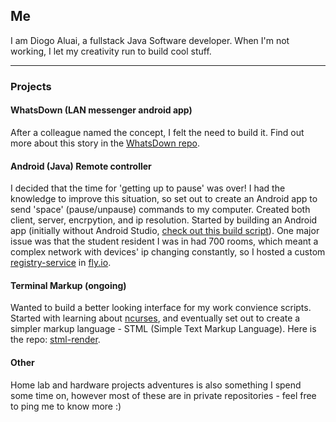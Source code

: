 ## Me
I am Diogo Aluai, a fullstack Java Software developer. When I'm not working, I let my creativity run to build cool stuff.

---

### Projects
#### WhatsDown (LAN messenger android app)
After a colleague named the concept, I felt the need to build it. Find out more about this story in the [WhatsDown repo](https://github.com/DiogoAluai/WhatsDown).

#### Android (Java) Remote controller
I decided that the time for 'getting up to pause' was over! I had the knowledge to improve this situation, so set out to create an Android app to send 'space' (pause/unpause) commands to my computer. Created both client, server, encrpytion, and ip resolution.
Started by building an Android app (initially without Android Studio, [check out this build script](https://github.com/DiogoAluai/TwoButtons/blob/main/dev_tools/build_and_deploy)). One major issue was that the student resident I was in had 700 rooms, which meant a complex network with devices' ip changing constantly, so I hosted a custom [registry-service](https://github.com/DiogoAluai/registry-service) in [fly.io](https://fly.io/). 

#### Terminal Markup (ongoing)
Wanted to build a better looking interface for my work convience scripts. Started with learning about [ncurses](https://github.com/DiogoAluai/ncurses), and eventually set out to create a simpler markup language - STML (Simple Text Markup Language). Here is the repo: [stml-render](https://github.com/DiogoAluai/stml-render).

#### Other
Home lab and hardware projects adventures is also something I spend some time on, however most of these are in private repositories - feel free to ping me to know more :)  

<!---
DiogoAluai/DiogoAluai is a ✨ special ✨ repository because its `README.md` (this file) appears on your GitHub profile.
You can click the Preview link to take a look at your changes.
--->
